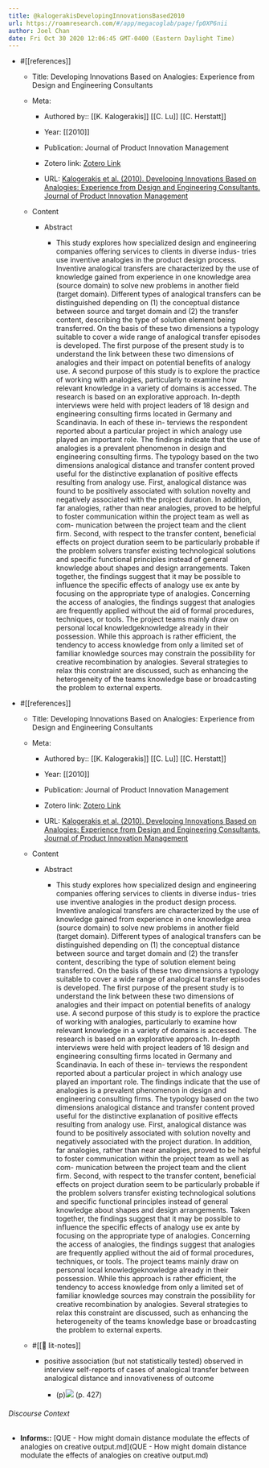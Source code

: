 ```yaml
---
title: @kalogerakisDevelopingInnovationsBased2010
url: https://roamresearch.com/#/app/megacoglab/page/fp0XP6nii
author: Joel Chan
date: Fri Oct 30 2020 12:06:45 GMT-0400 (Eastern Daylight Time)
---
```


- #[[references]]

    - Title: Developing Innovations Based on Analogies: Experience from Design and Engineering Consultants

    - Meta:

        - Authored by:: [[K. Kalogerakis]] [[C. Lu]] [[C. Herstatt]]

        - Year: [[2010]]

        - Publication: Journal of Product Innovation Management

        - Zotero link: [Zotero Link](zotero://select/items/1_XFEFGVG9)

        - URL: [Kalogerakis et al. (2010). Developing Innovations Based on Analogies: Experience from Design and Engineering Consultants. Journal of Product Innovation Management](undefined)

    - Content

        - Abstract

            - This study explores how specialized design and engineering companies offering services to clients in diverse indus- tries use inventive analogies in the product design process. Inventive analogical transfers are characterized by the use of knowledge gained from experience in one knowledge area (source domain) to solve new problems in another field (target domain). Different types of analogical transfers can be distinguished depending on (1) the conceptual distance between source and target domain and (2) the transfer content, describing the type of solution element being transferred. On the basis of these two dimensions a typology suitable to cover a wide range of analogical transfer episodes is developed. The first purpose of the present study is to understand the link between these two dimensions of analogies and their impact on potential benefits of analogy use. A second purpose of this study is to explore the practice of working with analogies, particularly to examine how relevant knowledge in a variety of domains is accessed. The research is based on an explorative approach. In-depth interviews were held with project leaders of 18 design and engineering consulting firms located in Germany and Scandinavia. In each of these in- terviews the respondent reported about a particular project in which analogy use played an important role. The findings indicate that the use of analogies is a prevalent phenomenon in design and engineering consulting firms. The typology based on the two dimensions analogical distance and transfer content proved useful for the distinctive explanation of positive effects resulting from analogy use. First, analogical distance was found to be positively associated with solution novelty and negatively associated with the project duration. In addition, far analogies, rather than near analogies, proved to be helpful to foster communication within the project team as well as com- munication between the project team and the client firm. Second, with respect to the transfer content, beneficial effects on project duration seem to be particularly probable if the problem solvers transfer existing technological solutions and specific functional principles instead of general knowledge about shapes and design arrangements. Taken together, the findings suggest that it may be possible to influence the specific effects of analogy use ex ante by focusing on the appropriate type of analogies. Concerning the access of analogies, the findings suggest that analogies are frequently applied without the aid of formal procedures, techniques, or tools. The project teams mainly draw on personal local knowledgeknowledge already in their possession. While this approach is rather efficient, the tendency to access knowledge from only a limited set of familiar knowledge sources may constrain the possibility for creative recombination by analogies. Several strategies to relax this constraint are discussed, such as enhancing the heterogeneity of the teams knowledge base or broadcasting the problem to external experts.
- #[[references]]

    - Title: Developing Innovations Based on Analogies: Experience from Design and Engineering Consultants

    - Meta:

        - Authored by:: [[K. Kalogerakis]] [[C. Lu]] [[C. Herstatt]]

        - Year: [[2010]]

        - Publication: Journal of Product Innovation Management

        - Zotero link: [Zotero Link](zotero://select/items/1_XFEFGVG9)

        - URL: [Kalogerakis et al. (2010). Developing Innovations Based on Analogies: Experience from Design and Engineering Consultants. Journal of Product Innovation Management](https://onlinelibrary.wiley.com/doi/full/10.1111/j.1540-5885.2010.00725.x)

    - Content

        - Abstract

            - This study explores how specialized design and engineering companies offering services to clients in diverse indus- tries use inventive analogies in the product design process. Inventive analogical transfers are characterized by the use of knowledge gained from experience in one knowledge area (source domain) to solve new problems in another field (target domain). Different types of analogical transfers can be distinguished depending on (1) the conceptual distance between source and target domain and (2) the transfer content, describing the type of solution element being transferred. On the basis of these two dimensions a typology suitable to cover a wide range of analogical transfer episodes is developed. The first purpose of the present study is to understand the link between these two dimensions of analogies and their impact on potential benefits of analogy use. A second purpose of this study is to explore the practice of working with analogies, particularly to examine how relevant knowledge in a variety of domains is accessed. The research is based on an explorative approach. In-depth interviews were held with project leaders of 18 design and engineering consulting firms located in Germany and Scandinavia. In each of these in- terviews the respondent reported about a particular project in which analogy use played an important role. The findings indicate that the use of analogies is a prevalent phenomenon in design and engineering consulting firms. The typology based on the two dimensions analogical distance and transfer content proved useful for the distinctive explanation of positive effects resulting from analogy use. First, analogical distance was found to be positively associated with solution novelty and negatively associated with the project duration. In addition, far analogies, rather than near analogies, proved to be helpful to foster communication within the project team as well as com- munication between the project team and the client firm. Second, with respect to the transfer content, beneficial effects on project duration seem to be particularly probable if the problem solvers transfer existing technological solutions and specific functional principles instead of general knowledge about shapes and design arrangements. Taken together, the findings suggest that it may be possible to influence the specific effects of analogy use ex ante by focusing on the appropriate type of analogies. Concerning the access of analogies, the findings suggest that analogies are frequently applied without the aid of formal procedures, techniques, or tools. The project teams mainly draw on personal local knowledgeknowledge already in their possession. While this approach is rather efficient, the tendency to access knowledge from only a limited set of familiar knowledge sources may constrain the possibility for creative recombination by analogies. Several strategies to relax this constraint are discussed, such as enhancing the heterogeneity of the teams knowledge base or broadcasting the problem to external experts.

    - #[[📝 lit-notes]]

        - positive association (but not statistically tested) observed in interview self-reports of cases of analogical transfer between analogical distance and innovativeness of outcome

            - (p)![](https://firebasestorage.googleapis.com/v0/b/firescript-577a2.appspot.com/o/imgs%2Fapp%2Fmegacoglab%2FXvyAeFZ70a.png?alt=media&token=71e37369-2d18-48b5-9b88-2b4e1a08f4d6) (p. 427)

###### Discourse Context

- **Informs::** [QUE - How might domain distance modulate the effects of analogies on creative output.md](QUE - How might domain distance modulate the effects of analogies on creative output.md)
